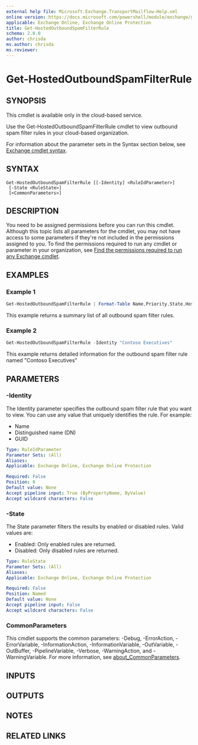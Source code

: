 ```yaml
---
external help file: Microsoft.Exchange.TransportMailflow-Help.xml
online version: https://docs.microsoft.com/powershell/module/exchange/get-hostedoutboundspamfilterrule
applicable: Exchange Online, Exchange Online Protection
title: Get-HostedOutboundSpamFilterRule
schema: 2.0.0
author: chrisda
ms.author: chrisda
ms.reviewer:
---
```


# Get-HostedOutboundSpamFilterRule

## SYNOPSIS
This cmdlet is available only in the cloud-based service.

Use the Get-HostedOutboundSpamFilterRule cmdlet to view outbound spam filter rules in your cloud-based organization.

For information about the parameter sets in the Syntax section below, see [Exchange cmdlet syntax](https://docs.microsoft.com/powershell/exchange/exchange-cmdlet-syntax).

## SYNTAX

```
Get-HostedOutboundSpamFilterRule [[-Identity] <RuleIdParameter>]
 [-State <RuleState>]
 [<CommonParameters>]
```

## DESCRIPTION
You need to be assigned permissions before you can run this cmdlet. Although this topic lists all parameters for the cmdlet, you may not have access to some parameters if they're not included in the permissions assigned to you. To find the permissions required to run any cmdlet or parameter in your organization, see [Find the permissions required to run any Exchange cmdlet](https://docs.microsoft.com/powershell/exchange/find-exchange-cmdlet-permissions).

## EXAMPLES

### Example 1
```powershell
Get-HostedOutboundSpamFilterRule | Format-Table Name,Priority,State,HostedOutboundSpamFilterPolicy
```

This example returns a summary list of all outbound spam filter rules.

### Example 2
```powershell
Get-HostedOutboundSpamFilterRule -Identity "Contoso Executives"
```

This example returns detailed information for the outbound spam filter rule named "Contoso Executives"

## PARAMETERS

### -Identity
The Identity parameter specifies the outbound spam filter rule that you want to view. You can use any value that uniquely identifies the rule. For example:

- Name
- Distinguished name (DN)
- GUID

```yaml
Type: RuleIdParameter
Parameter Sets: (All)
Aliases:
Applicable: Exchange Online, Exchange Online Protection

Required: False
Position: 0
Default value: None
Accept pipeline input: True (ByPropertyName, ByValue)
Accept wildcard characters: False
```

### -State
The State parameter filters the results by enabled or disabled rules. Valid values are:

- Enabled: Only enabled rules are returned.
- Disabled: Only disabled rules are returned.

```yaml
Type: RuleState
Parameter Sets: (All)
Aliases:
Applicable: Exchange Online, Exchange Online Protection

Required: False
Position: Named
Default value: None
Accept pipeline input: False
Accept wildcard characters: False
```

### CommonParameters
This cmdlet supports the common parameters: -Debug, -ErrorAction, -ErrorVariable, -InformationAction, -InformationVariable, -OutVariable, -OutBuffer, -PipelineVariable, -Verbose, -WarningAction, and -WarningVariable. For more information, see [about_CommonParameters](https://go.microsoft.com/fwlink/p/?LinkID=113216).

## INPUTS

## OUTPUTS

## NOTES

## RELATED LINKS
